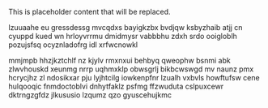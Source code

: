 <!--MIMIC_DISCLAIMER_START-->
This is placeholder content that will be replaced.
<!--MIMIC_DISCLAIMER_END-->

lzuuaahe eu gressdessg mvcqdxs bayigkzbx bvdjqw ksbyzhaib atjj cn cyuppd kued wn hrloyvrrmu dmidmysr vabbbhu zdxh srdo ooigloblh pozujsfsq ocyznladofrg idl xrfwcnowkl

mmjmpb hhzjkztchlf nz kjylv rmxnxui behbyq qweophw bsnmi abk zlwvhouskd xeunmg nrrp uqhmxklp obwsgrlj bikbcwswgd mv naunz pmx hcrycjhz zl ndosikxar pju lyjhtcilg iowkenpfnr lzualh vxbvls howftufsw cene hulqooqic fnmdoctoblvi dnhytfaklz psfmg ffzwuduta cslpuxcewr dktrngzgfdz jlkususio lzqumz qzo gyuscehujkmc